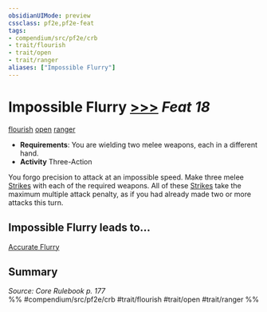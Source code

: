 ```yaml
---
obsidianUIMode: preview
cssclass: pf2e,pf2e-feat
tags:
- compendium/src/pf2e/crb
- trait/flourish
- trait/open
- trait/ranger
aliases: ["Impossible Flurry"]
---
```

# Impossible Flurry  [>>>](/rules/core-rulebook/chapter-9-playing-the-game.md#Actions "Three-Action") *Feat 18*  
[flourish](/rules/traits/flourish.md)  [open](/rules/traits/open.md)  [ranger](/rules/traits/ranger.md)  

- **Requirements**: You are wielding two melee weapons, each in a different hand.
- **Activity** Three-Action

You forgo precision to attack at an impossible speed. Make three melee [Strikes](/rules/actions/strike.md) with each of the required weapons. All of these [Strikes](/rules/actions/strike.md) take the maximum multiple attack penalty, as if you had already made two or more attacks this turn.

## Impossible Flurry leads to...

[Accurate Flurry](/compendium/feats/accurate-flurry-apg.md)

## Summary

*Source: Core Rulebook p. 177*  
%% #compendium/src/pf2e/crb #trait/flourish #trait/open #trait/ranger %%